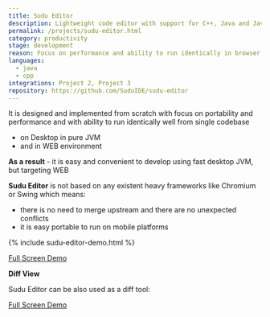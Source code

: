 ```yaml
---
title: Sudu Editor
description: Lightweight code editor with support for C++, Java and JavaScript code models
permalink: /projects/sudu-editor.html
category: productivity
stage: development
reason: Focus on performance and ability to run identically in browser and desktop
languages:
  - java
  - cpp
integrations: Project 2, Project 3
repository: https://github.com/SuduIDE/sudu-editor
---
```

It is designed and implemented from scratch with focus on portability and performance
and with ability to run identically well from single codebase
-	on Desktop in pure JVM
-	and in WEB environment

**As a result** - it is easy and convenient to develop using fast desktop JVM, but targeting WEB

**Sudu Editor** is not based on any existent heavy frameworks like Chromium or Swing which means:
-	there is no need to merge upstream and there are no unexpected conflicts
-	it is easy portable to run on mobile platforms

<div id="editor"></div>

{% include sudu-editor-demo.html %}

[Full Screen Demo](https://kirillp.github.io/)


**Diff View**

Sudu Editor can be also used as a diff tool:

<div id="diff"></div>

[Full Screen Demo](https://kirillp.github.io/#diffDemo)
